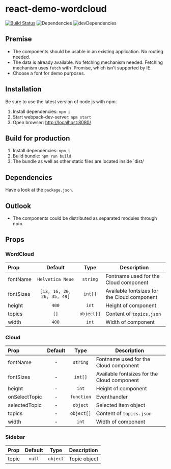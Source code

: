 # react-demo-wordcloud

[![Build Status](https://travis-ci.com/Purii/react-demo-wordcloud.svg?token=qdXLSA5Q7qrhqsnmh1sw&branch=master)](https://travis-ci.com/Purii/react-demo-wordcloud)
![Dependencies](https://img.shields.io/david/purii/wordcloud.svg?style=flat)
![devDependencies](https://img.shields.io/david/dev/purii/wordcloud.svg?style=flat)

## Premise
* The components should be usable in an existing application. No routing needed.
* The data is already available. No fetching mechanism needed. Fetching mechanism uses `fetch` with `Promise, which isn't supported by IE.
* Choose a font for demo purposes.

## Installation
Be sure to use the latest version of node.js with npm.

1. Install dependencies: `npm i`
1. Start webpack-dev-server: `npm start`
1. Open browser: [http://localhost:8080/](http://localhost:8080/)

## Build for production
1. Install dependencies: `npm i`
1. Build bundle: `npm run build`
1. The bundle as well as other static files are located inside `dist/

## Dependencies
Have a look at the `package.json`.

## Outlook
* The components could be distributed as separated modules through npm.

## Props

### WordCloud
| Prop  | Default | Type | Description |
| :------------ | :---------------:| :---------------:| ---------------|
| fontName | `Helvetica Neue` | `string` | Fontname used for the Cloud component |
| fontSizes | `[13, 16, 20, 26, 35, 49]` | `int[]` | Available fontsizes for the Cloud component |
| height | `400` | `int` | Height of component |
| topics | `[]` | `object[]` | Content of `topics.json` |
| width | `400` | `int` | Width of component |


### Cloud
| Prop  | Default | Type | Description |
| :------------ | :---------------:| :---------------:| ---------------|
| fontName | - | `string` | Fontname used for the Cloud component |
| fontSizes | - | `int[]` | Available fontsizes for the Cloud component |
| height | - | `int` | Height of component |
| onSelectTopic | - | `function` | Eventhandler |
| selectedTopic | - | `object` | Selected item object |
| topics | - | `object[]` | Content of `topics.json` |
| width | - | `int` | Width of component |



### Sidebar
| Prop  | Default | Type | Description |
| :------------ | :---------------:| :---------------:| ---------------|
| topic | `null` | `object` | Topic object |
